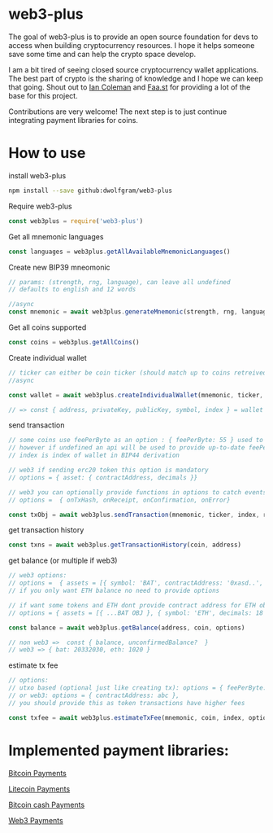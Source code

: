 # web3-plus

The goal of web3-plus is to provide an open source foundation for devs to access when building cryptocurrency resources. I hope it helps someone save some time and can help the crypto space develop.

I am a bit tired of seeing closed source cryptocurrency wallet applications. The best part of crypto is the sharing of knowledge and I hope we can keep that going. Shout out to [Ian Coleman](https://github.com/iancoleman/bip39) and [Faa.st](https://github.com/goFaast) for providing a lot of the base for this project.

Contributions are very welcome! The next step is to just continue integrating payment libraries for coins.

# How to use

install web3-plus
```bash
npm install --save github:dwolfgram/web3-plus
```

Require web3-plus
```js
const web3plus = require('web3-plus')
```

Get all mnemonic languages
```js
const languages = web3plus.getAllAvailableMnemonicLanguages()
```

Create new BIP39 mneomonic
```js
// params: (strength, rng, language), can leave all undefined
// defaults to english and 12 words

//async
const mnemonic = await web3plus.generateMnemonic(strength, rng, language)
```

Get all coins supported
```js
const coins = web3plus.getAllCoins()
```

Create individual wallet
```js
// ticker can either be coin ticker (should match up to coins retreived above) or whole object
//async

const wallet = await web3plus.createIndividualWallet(mnemonic, ticker, index)

// => const { address, privateKey, publicKey, symbol, index } = wallet
```

send transaction
```js
// some coins use feePerByte as an option : { feePerByte: 55 } used to calc fees
// however if undefined an api will be used to provide up-to-date feePerByte values
// index is index of wallet in BIP44 derivation

// web3 if sending erc20 token this option is mandatory
// options = { asset: { contractAddress, decimals }}

// web3 you can optionally provide functions in options to catch events of sending transaction
// options =  { onTxHash, onReceipt, onConfirmation, onError}

const txObj = await web3plus.sendTransaction(mnemonic, ticker, index, receiveAddress, amount, options)
```

get transaction history
```js
const txns = await web3plus.getTransactionHistory(coin, address) 
```

get balance (or multiple if web3)
```js
// web3 options:
// options =  { assets = [{ symbol: 'BAT', contractAddress: '0xasd..', decimals: 18 }] }
// if you only want ETH balance no need to provide options

// if want some tokens and ETH dont provide contract address for ETH object:
// options = { assets = [{ ...BAT OBJ }, { symbol: 'ETH', decimals: 18 }] }

const balance = await web3plus.getBalance(address, coin, options)

// non web3 =>  const { balance, unconfirmedBalance?  }
// web3 => { bat: 20332030, eth: 1020 }
```

estimate tx fee
```js
// options:
// utxo based (optional just like creating tx): options = { feePerByte: xyz } 
// or web3: options = { contractAddress: abc }, 
// you should provide this as token transactions have higher fees

const txfee = await web3plus.estimateTxFee(mnemonic, coin, index, options)
```

# Implemented payment libraries:

[Bitcoin Payments](https://github.com/dwolfgram/bitcoin-segwit-payments)

[Litecoin Payments](https://github.com/dwolfgram/litecoin-segwit-payments)

[Bitcoin cash Payments](https://github.com/dwolfgram/bitcoin-cash-payments)

[Web3 Payments](https://github.com/dwolfgram/web3-payments)
